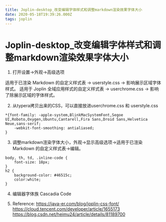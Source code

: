 ```yaml
---
title: Joplin-desktop_改变编辑字体样式和调整markdown渲染效果字体大小
date: 2020-05-18T19:39:26.000Z
tags: joplin
---
```


# Joplin-desktop_改变编辑字体样式和调整markdown渲染效果字体大小

1. 打开设置->外观->高级选项

适用于已渲染 Markdown 的自定义样式表 -> userstyle.css -> 影响展示区域字体样式。
适用于 Joplin 全域应用样式的自定义样式表 -> userchrome.css -> 影响了除展示区域的字体样式。

2. 从typera拷贝出来的CSS，可以直接放进userchrome.css 和 userstyle.css

```
*{font-family: -apple-system,BlinkMacSystemFont,Segoe UI,Roboto,Oxygen,Ubuntu,Cantarell,Fira Sans,Droid Sans,Helvetica Neue,sans-serif;
    -webkit-font-smoothing: antialiased;
}
```
<!-- more -->

3. 调整markdown渲染字体大小，外观->显示高级选项->适用于已渲染 Markdown 的自定义样式表->编辑。

```
body, th, td, .inline-code {
    font-size: 18px;
}
h2 {
    background-color: #46515c;
    color:white;
}
```

4. 编辑器字体族
Cascadia Code

5. Reference:
https://java-er.com/blog/joplin-css-font/
https://cloud.tencent.com/developer/article/1655173
https://blog.csdn.net/heimu24/article/details/81189700
